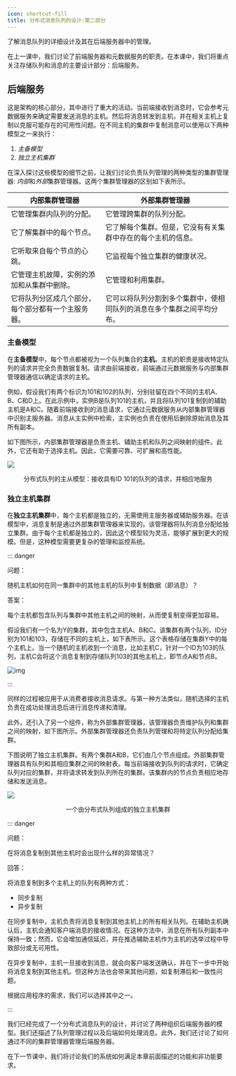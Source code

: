 ```yaml
---
icon: shortcut-fill
title: 分布式消息队列的设计:第二部分
---
```



了解消息队列的详细设计及其在后端服务器中的管理。

在上一课中，我们讨论了前端服务器和元数据服务的职责。在本课中，我们将重点关注存储队列和消息的主要设计部分：后端服务。

## 后端服务

这是架构的核心部分，其中进行了重大的活动。当前端接收到消息时，它会参考元数据服务来确定需要发送消息的主机。然后将消息转发到主机，并在相关主机上复制以克服可能存在的可用性问题。在不同主机的集群中复制消息可以使用以下两种模型之一来执行：

1. *主备模型*
2. *独立主机集群*

在深入探讨这些模型的细节之前，让我们讨论负责队列管理的两种类型的集群管理器: *内部*和*外部*集群管理器。这两个集群管理器的区别如下表所示。

| **内部集群管理器**                                          | **外部集群管理器**                                          |
| ------------------------------------------------------------ | ------------------------------------------------------------ |
| 它管理集群内队列的分配。                                     | 它管理跨集群的队列分配。                                     |
| 它了解集群中的每个节点。                                     | 它了解每个集群。但是，它没有有关集群中存在的每个主机的信息。 |
| 它听取来自每个节点的心跳。                                 | 它监视每个独立集群的健康状况。                             |
| 它管理主机故障，实例的添加和从集群中删除。                  | 它管理和利用集群。                                          |
| 它将队列分区成几个部分，每个部分都有一个主服务器。         | 它可以将队列分割到多个集群中，使相同队列的消息在多个集群之间平均分布。 |

### 主备模型

在**主备模型**中，每个节点都被视为一个队列集合的**主机**。主机的职责是接收特定队列的请求并完全负责数据复制。请求由前端接收，前端通过元数据服务与内部集群管理器通信以确定请求的主机。

例如，假设我们有两个标识为101和102的队列，分别驻留在四个不同的主机A、B、C和D上。在此示例中，实例B是队列101的主机，并且将队列101复制到的辅助主机是A和C。随着前端接收到的消息请求，它通过元数据服务从内部集群管理器中识别主服务器。消息从主实例中检索，主实例也负责在使用后删除原始消息及其所有副本。

如下图所示，内部集群管理器是负责主机、辅助主机和队列之间映射的组件。此外，它还有助于选择主机。因此，它需要可靠、可扩展和高性能。

![](/img/17-Distributed%20Messaging%20Queue/PrimarySecondaryModelOfDistributedQueue.png)

<center>分布式队列的主从模型：接收具有ID 101的队列的请求，并相应地服务</center>

### 独立主机集群

在**独立主机集群**中，每个主机都是独立的，无需使用主服务器或辅助服务器。在该模型中，消息复制是通过外部集群管理器来实现的。该管理器将队列消息分配给独立集群。由于每个主机都是独立的，因此这个模型较为灵活，能够扩展到更大的规模。但是，这种模型需要更复杂的管理和监控系统。

::: danger

问题：

随机主机如何在同一集群中的其他主机的队列中复制数据（即消息）？

答案：

每个主机都包含队列与集群中其他主机之间的映射，从而使复制变得更加容易。

假设我们有一个名为Y的集群，其中包含主机A、B和C。该集群有两个队列，ID分别为101和103，存储在不同的主机上，如下表所示。这个表格存储在集群Y中的每个主机上。当一个随机的主机收到一个消息，比如主机C，针对一个ID为103的队列，主机C会将这个消息复制到存储队列103的其他主机上，即节点A和节点B。

![img](/img/17-Distributed%20Messaging%20Queue/nodeTable.png)

:::

同样的过程被应用于从消费者接收消息请求。与第一种方法类似，随机选择的主机负责在成功处理消息后进行消息传递和清理。

此外，还引入了另一个组件，称为外部集群管理器，该管理器负责维护队列和集群之间的映射，如下图所示。外部集群管理器还负责队列管理和将特定队列分配给集群。

下图说明了独立主机集群。有两个集群A和B，它们由几个节点组成。外部集群管理器具有队列和其相应集群之间的映射表。每当前端接收到队列的请求时，它确定队列对应的集群，并将请求转发到队列所在的集群。该集群内的节点负责相应地存储和发送消息。

![](/img/17-Distributed%20Messaging%20Queue/AClusterOfIndependentHosts.png)

<center>一个由分布式队列组成的独立主机集群</center>

::: danger

问题：

在将消息复制到其他主机时会出现什么样的异常情况？

回答：

将消息复制到多个主机上的队列有两种方式：

* 同步复制
* 异步复制 

在同步复制中，主机负责将消息复制到其他主机上的所有相关队列。在辅助主机确认后，主机会通知客户端消息的接收情况。在这种方法中，消息在所有队列副本中保持一致；然而，它会增加通信延迟，并在推选辅助主机作为主机的选举过程中导致部分或无可用性。

在异步复制中，主机一旦接收到消息，就会向客户端发送确认，并在下一步中开始将消息复制到其他主机。但这种方法也会带来其他问题，如复制滞后和一致性问题。

根据应用程序的需求，我们可以选择其中之一。

:::

我们已经完成了一个分布式消息队列的设计，并讨论了两种组织后端服务器的模型。我们还描述了队列管理过程以及后端如何处理消息。此外，我们还讨论了如何通过不同的集群管理器管理后端服务器。

在下一节课中，我们将讨论我们的系统如何满足本章前面描述的功能和非功能要求。